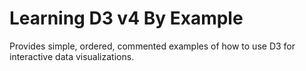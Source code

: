 # Learning D3 v4 By Example

Provides simple, ordered, commented examples of how to use D3 for interactive data visualizations.
